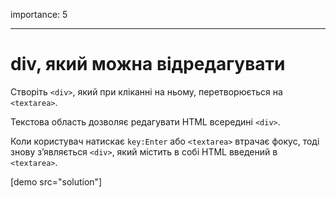 importance: 5

---

# div, який можна відредагувати

Створіть `<div>`, який при кліканні на ньому, перетворюється на `<textarea>`.

Текстова область дозволяє редагувати HTML всередині `<div>`.

Коли користувач натискає `key:Enter` або `<textarea>` втрачає фокус, тоді знову з’являється `<div>`, який містить в собі HTML введений в `<textarea>`.

[demo src="solution"]
